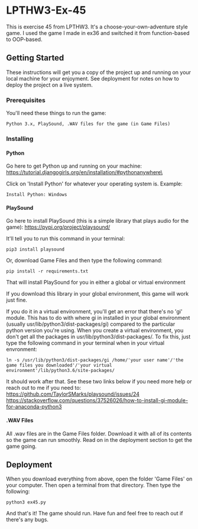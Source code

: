 # LPTHW3-Ex-45

This is exercise 45 from LPTHW3. It's a choose-your-own-adventure style game. I used the game I made in ex36 and switched it from function-based to OOP-based.

## Getting Started

These instructions will get you a copy of the project up and running on your local machine for your enjoyment. See deployment for notes on how to deploy the project on a live system.

### Prerequisites

You'll need these things to run the game:

```
Python 3.x, PlaySound, .WAV files for the game (in Game Files)
```

### Installing

#### Python

Go here to get Python up and running on your machine:
https://tutorial.djangogirls.org/en/installation/#pythonanywhere\

Click on 'Install Python' for whatever your operating system is. Example:

```
Install Python: Windows
```
#### PlaySound

Go here to install PlaySound (this is a simple library that plays audio for the game):
https://pypi.org/project/playsound/

It'll tell you to run this command in your terminal:

```
pip3 install playsound
```

Or, download Game Files and then type the following command:

```
pip install -r requirements.txt
```

That will install PlaySound for you in either a global or virtual environment

If you download this library in your global environment, this game will work just fine.

If you do it in a virtual environment, you'll get an error that there's no 'gi' module. This has to do with where gi in installed in your global environment (usually usr/lib/python3/dist-packages/gi) compared to the particular python version you're using. When you create a virtual environment, you don't get all the packages in usr/lib/python3/dist-packages/. To fix this, just type the following command in your terminal when in your virtual envronment:

```
ln -s /usr/lib/python3/dist-packages/gi /home/'your user name'/'the game files you downloaded'/'your virtual environment'/lib/python3.6/site-packages/
```

It should work after that. See these two links below if you need more help or reach out to me if you need to:
https://github.com/TaylorSMarks/playsound/issues/24
https://stackoverflow.com/questions/37526026/how-to-install-gi-module-for-anaconda-python3

#### .WAV Files

All .wav files are in the Game Files folder. Download it with all of its contents so the game can run smoothly. Read on in the deployment section to get the game going.

## Deployment

When you download everything from above, open the folder 'Game Files' on your computer. Then open a terminal from that directory. Then type the following:

```
python3 ex45.py
```
And that's it! The game should run. Have fun and feel free to reach out if there's any bugs.
